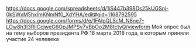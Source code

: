 https://docs.google.com/spreadsheets/d/1iS447b398Ds25kUGSnj-0kSWxM5hxImKNmNf0_XdYHA/edit#gid=1168792595
https://docs.google.com/forms/d/e/1FAIpQLScM_N8ne7-LOw8h3I3RllCcjweG6OpJMPSv7vBbOo2M8tctyQ/viewform
Мой опрос был на тему выборов президента РФ 18 марта 2018 года, в которым приняли участие 24 челевека
